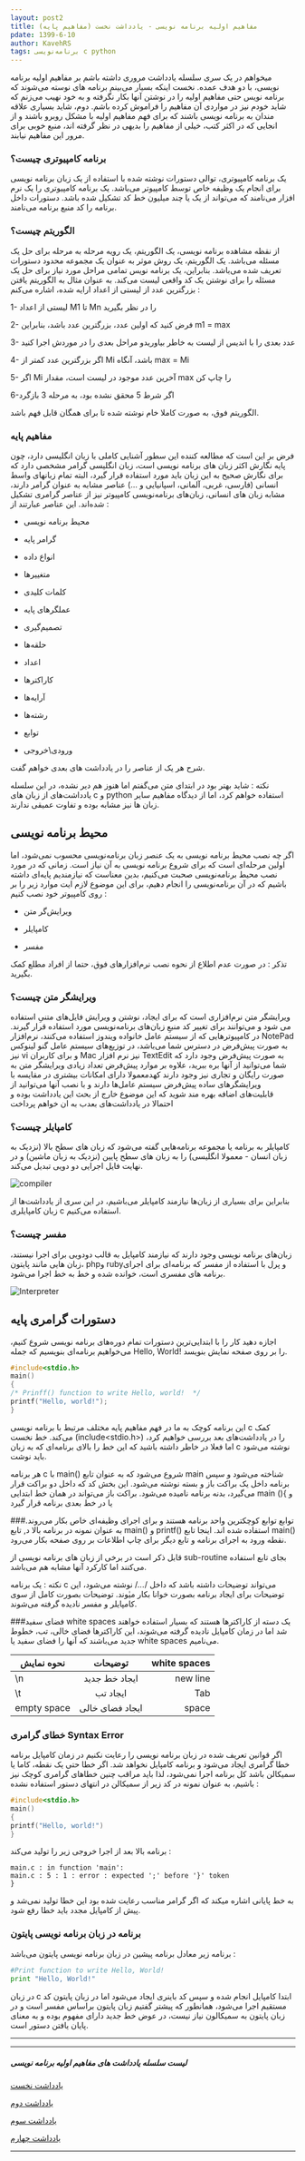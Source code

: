 ```yaml
---
layout: post2
title: مفاهیم اولیه برنامه نویسی - یادداشت نخست (مفاهیم پایه)
pdate: 1399-6-10
author: KavehRS
tags: برنامه‌نویسی c python
---
```


میخواهم در یک سری سلسله یادداشت مروری داشته باشم بر مفاهیم اولیه برنامه نویسی، با دو هدف عمده.
نخست اینکه بسیار می‌بینم برنامه های نوسته می‌شوند که برنامه نویس حتی مفاهیم اولیه را در نوشتن آنها بکار نگرفته و به خود نهیب می‌زنم که شاید خودم نیز در مواردی آن مفاهیم را فراموش کرده باشم.
دوم، شاید بسیاری علاقه مندان به برنامه نویسی باشند که برای فهم مفاهیم اولیه با مشکل روبرو باشند و از انجایی که در اکثر کتب، خیلی از مفاهیم را بدیهی در نظر گرفته اند، منبع خوبی برای مرور این مفاهیم نیابند.

### برنامه کامپیوتری چیست؟

یک برنامه کامپیوتری، توالی دستورات نوشته شده با استفاده از یک زبان برنامه نویسی برای انجام یک وظیفه خاص توسط کامپیوتر می‌باشد.
یک برنامه کامپیوتری را یک نرم افزار می‌نامند که می‌تواند از یک یا چند میلیون خط کد تشکیل شده باشد.
دستورات داخل برنامه را کد منبع برنامه می‌نامند.

### الگوریتم چیست؟
از نقظه مشاهده برنامه نویسی، یک الگوریتم، یک رویه مرحله به مرحله برای حل یک مسئله می‌باشد. یک الگوریتم، یک روش موثر به عنوان یک مجموعه محدود دستورات تعریف شده می‌باشد.
بنابراین، یک برنامه نویس تمامی مراحل مورد نیاز برای حل یک مسئله را برای نوشتن یک کد واقعی لیست می‌کند.
به عنوان مثال به الگوریتم یافتن بزرگترین عدد از لیستی از اعداد ارایه شده، اشاره می‌کنم :


  1- لیستی از اعداد M1 تا Mn را در نظر بگیرید

  2- فرض کنید که اولین عدد، بزرگترین عدد باشد، بنابراین m1 = max

  3- عدد بعدی را با اندیس از لیست به خاطر بیاوریدو مراحل بعدی را در موردش اجرا کنید

  4- اگر بزرگترین عدد کمتر از Mi باشد، آنگاه max = Mi

  5- اگر Mi آخرین عدد موجود در لیست است، مقدار max را چاپ کن

  6-اگر شرط 5 محقق نشده بود، به مرحله 3 بازگرد


الگوریتم فوق، به صورت کاملا خام نوشته شده تا برای همگان قابل فهم باشد.

###  مفاهیم پایه

فرض بر این است که مطالعه کننده این سطور آشنایی کاملی با زبان انگلیسی دارد، چون پایه نگارش اکثر زبان های برنامه نویسی است، زبان انگلیسی گرامر مشخصی دارد که برای نگارش صحیح به این زبان باید مورد استفاده قرار گیرد، البته تمام زبانهای واسط انسانی (فارسی، غربی، آلمانی، اسپانیایی و ...) عناصر مشابه به عنوان گرامر دارند، مشابه زبان های انسانی، زبان‌های برنامه‌نویسی کامپیوتر نیز از عناصر گرامری تشکیل شده‌اند. این عناصر عبارتند از :

- محیط برنامه نویسی

- گرامر پایه

- انواع داده

- متغییر‌ها

- کلمات کلیدی

- عملگر‌های پایه

- تصمیم‌گیری

- حلقه‌ها

- اعداد

- کاراکتر‌ها

- آرایه‌ها

- رشته‌ها

- توابع

- ورودی\خروجی


شرح هر یک از عناصر را در یادداشت های بعدی خواهم گفت.

نکته : شاید بهتر بود در ابتدای متن می‌گفتم اما هنوز هم دیر نشده، در این سلسله یادداشت‌های از زبان های c و python استفاده خواهم کرد، اما از دیدگاه مفاهیم سایر زبان ها نیز مشابه بوده و تفاوت عمیقی ندارند.



## محیط برنامه نویسی
اگر چه نصب محیط برنامه نویسی به یک عنصر زبان برنامه‌نویسی محسوب نمی‌شود، اما اولین مرحله‌ای است که برای شروع برنامه نویسی به آن نیاز است.
زمانی که در مورد نصب محیط برنامه‌نویسی صحبت می‌کنیم، بدین معناست که نیازمندیم پایه‌ای داشته باشیم که در آن برنامه‌نویسی را انجام دهیم، برای این موضوع لازم ایت موارد زیر را بر روی کامپیوتر خود نصب کنیم :

- ویرایش‌گر متن

- کامپایلر

- مفسر

تذکر : در صورت عدم اطلاع از نحوه نصب نرم‌افزار‌های فوق، حتما از افراد مطلع کمک بگیرید.

### ویرایشگر متن چیست؟
ویرایشگر متن  نرم‌افزاری است که برای ایجاد، نوشتن و ویرایش فایل‌های متنیِ استفاده می شود و می‌توانند برای تغییر کد منبعِ زبان‌های برنامه‌نویسی مورد استفاده قرار گیرند.
در کامپیوتر‌هایی که از سیستم عامل خانواده ویندوز استفاده می‌کنند، نرم‌افزار NotePad به صورت پیش‌فرض در دسترس شما می‌باشد، در توزیع‌های سیستم عامل گنو لینوکس نیز vi  و برای کاربران Mac نیز نرم افزار TextEdit به صورت پیش‌فرض وجود دارد که شما می‌توانید از آنها بره ببرید، علاوه بر موارد پیش‌فرض تعداد زیادی ویرایشگر متن به صورت رایگان و تجاری نیز وجود دارند کهدمعمولا دارای امکانات بیشتری در مقایسه با ویرایشگر‌های ساده پیش‌فرض سیستم عامل‌ها دارند و با نصب آنها می‌توانید از قابلیت‌های اضافه بهره مند شوید که این موضوع خارج از بحث این یادداشت بوده و احتمالا در یادداشت‌های بعدب به ان خواهم پرداخت

### کامپایلر چیست؟
کامپایلر به برنامه یا مجموعه برنامه‌هایی گفته می‌شود که زبان های سطح بالا (نزدیک به زبان انسان - معمولا انگلیسی) را به زبان های سطح پایین (نزدیک به زبان ماشین) و در نهایت فایل اجرایی دو دویی تبدیل می‌کند.


  <img src="/assets/images/compiler.png" alt="compiler" style="width:auto;">

بنابراین برای بسیاری از زبان‌ها نیازمند کامپایلر می‌باشیم، در این سری از یادداشت‌ها از زبان کامپایلری c استفاده می‌کنیم.

### مفسر چیست؟
زبان‌های برنامه نویسی وجود دارند که نیازمند کامپایل به قالب دودویی برای اجرا نیستند، زبان هایی مانند پایتون، phpو rubyو پرل با استفاده از مفسر که برنامه‌ای برای اجرای برنامه های مفسری است، خوانده شده و خط به خط اجرا می‌شود.

  <img src="/assets/images/Interpreter.png" alt="Interpreter" style="width:auto;">




 ## دستورات گرامری پایه
 اجازه دهید کار را با ابتدایی‌ترین دستورات تمام دوره‌های برنامه نویسی شروع کنیم، می‌خواهیم برنامه‌ای بنویسیم که جمله  Hello, World!  را بر روی صفحه نمایش بنویسد.

 ```c
 #include<stdio.h>
 main()
 {
 /* Prinff() function to write Hello, world!  */
 printf("Hello, world!");
 }

 ```
این برنامه کوچک به ما در فهم مفاهیم پایه مختلف مرتبط با برنامه نویسی c  کمک می‌کند.
خط نخست (include<stdio.h>) را در یادداشت‌های بعد بررسی خواهیم کرد، اما فعلا در خاطر داشته باشید که این خط را بالای برنامه‌ای که به زبان c نوشته می‌شود باید نوشت.

هر برنامه c با main() شروع می‌شود که به عنوان تابع main شناخته می‌شود و سپس برنامه داخل یک براکت باز و بسته نوشته می‌شود. این بخش کد که داخل دو براکت قرار می‌گیرد، بدنه برنامه نامیده می‌شود. براکت باز می‌تواند در همان خط ابتدایی main (){ و یا در خط بعدی برنامه قرار گیرد

###توابع
توابع کوچکترین واحد برنامه هستند و برای اجرای وظیفه‌ای خاص بکار می‌روند. به عنوان نمونه در برنامه بالا د, تابع main() و printf() استفاده شده اند. اینجا تابع main() نقطه ورود به اجرای برنامه و تابع دیگر برای چاپ اطلاعات بر روی صفحه بکار می‌رود.

قابل ذکر است در برخی از زبان های برنامه نویسی از sub-routine بجای تابع استفاده می‌کنند اما کارکرد آنها مشابه هم می‌باشد.

نکته : یک برنامه c می‌تواند توضیحات داشته باشد که داخل /*...*/ نوشته می‌شود، این توضیحات برای ایجاد برنامه بصورت خوانا بکار میٰوند. توضیحات بصورت کامل از سوی کامپایلر و مفسر نادیده گرفته می‌شوند.

###فضای سفید white spaces
یک دسته از کاراکتر‌ها هستند که بسیار استفاده خواهند شد اما در زمان کامپایل نادیده گرفته می‌شوند، این کاراکتر‌ها فضای خالی، تب، خطوط جدید می‌باشند که آنها را فضای سفید یا white spaces می‌نامیم.

نحوه نمایش | توضیحات | white spaces
---- | :----: | ----:
\n | ایجاد خط جدید | new line
\t | ایجاد تب | Tab
empty space | ایجاد فضای خالی | space


### خطای گرامری Syntax Error
اگر قوانین تعریف شده در زبان برنامه نویسی را رعایت نکنیم در زمان کامپایل برنامه خطا گرامری ایجاد می‌شود و برنامه کامپایل نخواهد شد. اگر خطا حتی یک نقطه، کاما یا سمیکالن باشد کل برنامه اجرا نمی‌شود، لذا باید مراقب چنین خطاهای گرامری کوچک نیز باشیم، به عنوان نمونه در کد زیر از سمیکالن در انتهای دستور استفاده نشده :



 ```c
 #include<stdio.h>
 main()
 {
 printf("Hello, world!")
 }

 ```
برنامه بالا بعد از اجرا خروجی زیر را تولید می‌کند :
 ```
main.c : in function 'main':
main.c : 5 : 1 : error : expected ';' before '}' token
}

 ```
به خط پایانی اشاره میکند که اگر گرامر مناسب رعایت شده بود این خطا تولید نمی‌شد و پیش از کامپایل مجدد باید خطا رفع شود.

### برنامه در زبان برنامه نویسی پایتون

برنامه زیر معادل برنامه پیشین در زبان برنامه نویسی پایتون می‌باشد :

```PYTHON
#Print function to write Hello, World!
print "Hello, World!"

```
 در زبان c  ابتدا کامپایل انجام شده و سپس کد باینری ایجاد می‌شود اما در زبان پایتون کد مستقیم اجرا می‌شود، همانطور که پیشتر گفتیم زبان پایتون براساس مفسر است و در زبان پایتون به سمیکالون نیاز نیست، در عوض خط جدید دارای مفهوم بوده و به معنای پایان یافتن دستور است.





<hr>
<hr>


##### لیست سلسله یادداشت های مفاهیم اولیه برنامه نویسی

[یادداشت نخست](/basic-overview-of-programming-part1/)

[یادداشت دوم](/basic-overview-of-programming-part2/)

[یادداشت سوم](/basic-overview-of-programming-part3/)

[یادداشت چهارم](/basic-overview-of-programming-part4/)


<hr>
